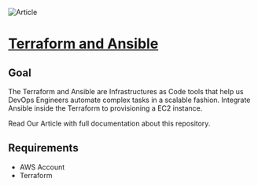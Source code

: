 ![Article](https://www.bitslovers.com/wp-content/uploads/2022/06/terraform-and-ansible-feature.png)

# [Terraform and Ansible](https://www.bitslovers.com/terraform-and-ansible/)

## Goal
The Terraform and Ansible are Infrastructures as Code tools that help us DevOps Engineers automate complex tasks in a scalable fashion.
Integrate Ansible inside the Terraform to provisioning a EC2 instance.

Read Our Article with full documentation about this repository.

## Requirements
 - AWS Account
 - Terraform


